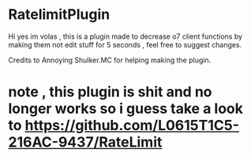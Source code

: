 # RatelimitPlugin
Hi yes im volas , this is a plugin made to decrease o7 client functions by making them not edit stuff for 5 seconds , feel free to suggest changes.




Credits to Annoying Shulker.MC for helping making the plugin.
# note , this plugin is shit and no longer works so i guess take a look to https://github.com/L0615T1C5-216AC-9437/RateLimit
